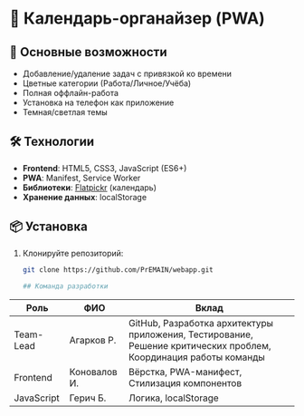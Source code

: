 # 📅 Календарь-органайзер (PWA)

## 🚀 Основные возможности
- Добавление/удаление задач с привязкой ко времени
- Цветные категории (Работа/Личное/Учёба)
- Полная оффлайн-работа
- Установка на телефон как приложение
- Темная/светлая темы

## 🛠 Технологии
- **Frontend**: HTML5, CSS3, JavaScript (ES6+)
- **PWA**: Manifest, Service Worker
- **Библиотеки**: [Flatpickr](https://flatpickr.js.org/) (календарь)
- **Хранение данных**: localStorage

## 📦 Установка
1. Клонируйте репозиторий:
   ```bash
   git clone https://github.com/PrEMAIN/webapp.git

   ## Команда разработки

| Роль               | ФИО         | Вклад                                                                                                            |
|--------------------|-------------|------------------------------------------------------------------------------------------------------------------|
| Team-Lead          | Агарков Р.  | GitHub, Разработка архитектуры приложения, Тестирование, Решение критических проблем, Координация работы команды |
| Frontend           | Коновалов И.| Вёрстка, PWA-манифест, Стилизация компонентов                                                                    |
| JavaScript         | Герич Б.    | Логика, localStorage                                                                                             |